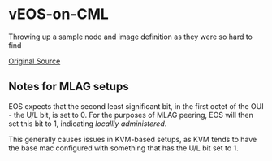 # vEOS-on-CML
Throwing up a sample node and image definition as they were so hard to find

[Original Source](https://community.cisco.com/t5/cisco-modeling-labs-discussions/arista-veos-on-cml/m-p/4095542#M567)

## Notes for MLAG setups
EOS expects that the second least significant bit, in the first octet of the OUI - the U/L bit, is set to 0. For the purposes of MLAG peering, EOS will then set this bit to 1, indicating *locallly administered*. 

This generally causes issues in KVM-based setups, as KVM tends to have the base mac configured with something that has the U/L bit set to 1.
